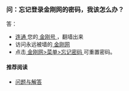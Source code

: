 ### 问：忘记登录金刚网的密码，我该怎么办？

答：
- [ 连通 ](https://a2zitpro.github.io/web/主号和副号的用途)您的[ 金刚号 ](https://a2zitpro.github.io/web/金刚号)，翻墙出来
- 访问永远被墙的[ 金刚网 ](https://a2zitpro.github.io/web/金刚中文网)
- 点击[ 金刚网>菜单>忘记密码 ](https://www.atozitpro.net/zh/password-reset/)可重置密码。

#### 推荐阅读
- [问题与解答](https://a2zitpro.github.io/web/列表-问题与解答)
